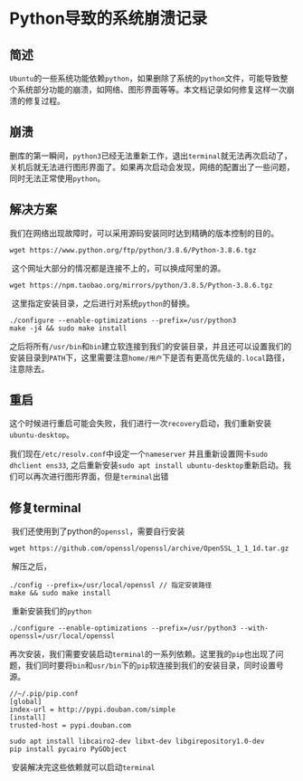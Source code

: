 # Python导致的系统崩溃记录

## 简述

​	`Ubuntu`的一些系统功能依赖`python`，如果删除了系统的`python`文件，可能导致整个系统部分功能的崩溃，如网络、图形界面等等。本文档记录如何修复这样一次崩溃的修复过程。

## 崩溃

​	删库的第一瞬间，`python3`已经无法重新工作，退出`terminal`就无法再次启动了，关机后就无法进行图形界面了。如果再次启动会发现，网络的配置出了一些问题，同时无法正常使用`python`。

## 解决方案

​	我们在网络出现故障时，可以采用源码安装同时达到精确的版本控制的目的。

```shell
wget https://www.python.org/ftp/python/3.8.6/Python-3.8.6.tgz
```

​	这个网址大部分的情况都是连接不上的，可以换成阿里的源。

```shell
wget https://npm.taobao.org/mirrors/python/3.8.5/Python-3.8.6.tgz
```

​	这里指定安装目录，之后进行对系统`python`的替换。

```shell
./configure --enable-optimizations --prefix=/usr/python3
make -j4 && sudo make install
```

​	之后将所有`/usr/bin`和`bin`建立软连接到我们的安装目录，并且还可以设置我们的安装目录到`PATH`下，这里需要注意`home/用户`下是否有更高优先级的`.local`路径，注意除去。

## 重启

​	这个时候进行重启可能会失败，我们进行一次`recovery`启动，我们重新安装`ubuntu-desktop`。

​	我们现在`/etc/resolv.conf`中设定一个`nameserver` 并且重新设置网卡`sudo dhclient ens33`, 之后重新安装`sudo apt install ubuntu-desktop`重新启动。我们可以再次进行图形界面，但是`terminal`出错

## 修复terminal

​	我们还使用到了python的`openssl`，需要自行安装

```shell
wget https://github.com/openssl/openssl/archive/OpenSSL_1_1_1d.tar.gz
```

​	解压之后，

```shell
./config --prefix=/usr/local/openssl // 指定安装路径
make && sudo make install
```

​	重新安装我们的`python`

```shell
./configure --enable-optimizations --prefix=/usr/python3 --with-openssl=/usr/local/openssl
```

​	再次安装，我们需要安装启动`terminal`的一系列依赖。这里我的`pip`也出现了问题，我们同时要将`bin`和`usr/bin`下的`pip`软连接到我们的安装目录，同时设置号源。

```shell
//~/.pip/pip.conf
[global]
index-url = http://pypi.douban.com/simple
[install]
trusted-host = pypi.douban.com
```

```shell
sudo apt install libcairo2-dev libxt-dev libgirepository1.0-dev
pip install pycairo PyGObject
```

​	安装解决完这些依赖就可以启动`terminal`

